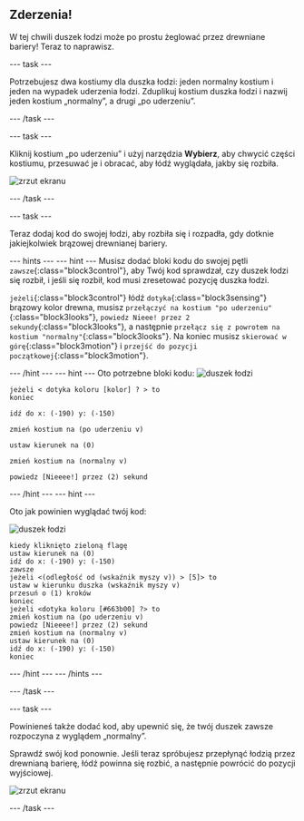## Zderzenia!

W tej chwili duszek łodzi może po prostu żeglować przez drewniane bariery! Teraz to naprawisz.

--- task ---

Potrzebujesz dwa kostiumy dla duszka łodzi: jeden normalny kostium i jeden na wypadek uderzenia łodzi. Zduplikuj kostium duszka łodzi i nazwij jeden kostium „normalny”, a drugi „po uderzeniu”.

--- /task ---

--- task ---

Kliknij kostium „po uderzeniu” i użyj narzędzia **Wybierz**, aby chwycić części kostiumu, przesuwać je i obracać, aby łódź wyglądała, jakby się rozbiła.

![zrzut ekranu](images/boat-hit-costume-annotated.png)

--- /task ---

--- task ---

Teraz dodaj kod do swojej łodzi, aby rozbiła się i rozpadła, gdy dotknie jakiejkolwiek brązowej drewnianej bariery.

--- hints ---
 --- hint --- Musisz dodać bloki kodu do swojej pętli `zawsze`{:class="block3control"}, aby Twój kod sprawdzał, czy duszek łodzi się rozbił, i jeśli się rozbił, kod musi zresetować pozycję duszka łodzi.

`jeżeli`{:class="block3control"} łódź `dotyka`{:class="block3sensing"} brązowy kolor drewna, musisz `przełączyć na kostium "po uderzeniu"`{:class="block3looks"}, `powiedz Nieee! przez 2 sekundy`{:class="block3looks"}, a następnie `przełącz się z powrotem na kostium "normalny"`{:class="block3looks"}. Na koniec musisz `skierować w górę`{:class="block3motion"} i `przejść do pozycji początkowej`{:class="block3motion"}.

--- /hint --- --- hint ---
Oto potrzebne bloki kodu:
![duszek łodzi](images/boat_resize.png)

```blocks3
jeżeli < dotyka koloru [kolor] ? > to
koniec

idź do x: (-190) y: (-150)

zmień kostium na (po uderzeniu v)

ustaw kierunek na (0)

zmień kostium na (normalny v)

powiedz [Nieeee!] przez (2) sekund
```

--- /hint --- --- hint ---

Oto jak powinien wyglądać twój kod:

![duszek łodzi](images/boat_resize.png)

```blocks3
kiedy kliknięto zieloną flagę
ustaw kierunek na (0)
idź do x: (-190) y: (-150)
zawsze
jeżeli <(odległość od (wskaźnik myszy v)) > [5]> to
ustaw w kierunku duszka (wskaźnik myszy v)
przesuń o (1) kroków
koniec
jeżeli <dotyka koloru [#663b00] ?> to
zmień kostium na (po uderzeniu v)
powiedz [Nieeee!] przez (2) sekund
zmień kostium na (normalny v)
ustaw kierunek na (0)
idź do x: (-190) y: (-150)
koniec
```

--- /hint --- --- /hints ---

--- /task ---

--- task ---

Powinieneś także dodać kod, aby upewnić się, że twój duszek zawsze rozpoczyna z wyglądem „normalny”.

Sprawdź swój kod ponownie. Jeśli teraz spróbujesz przepłynąć łodzią przez drewnianą barierę, łódź powinna się rozbić, a następnie powrócić do pozycji wyjściowej.

![zrzut ekranu](images/boat-crash.png)

--- /task ---